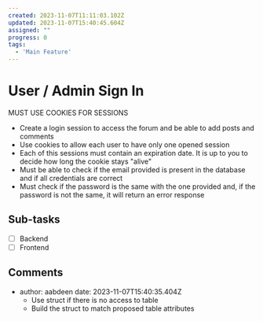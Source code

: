 ```yaml
---
created: 2023-11-07T11:11:03.102Z
updated: 2023-11-07T15:40:45.604Z
assigned: ""
progress: 0
tags:
  - 'Main Feature'
---
```


# User / Admin Sign In

MUST USE COOKIES FOR SESSIONS

- Create a login session to access the forum and be able to add posts and comments
- Use cookies to allow each user to have only one opened session
- Each of this sessions must contain an expiration date. It is up to you to decide how long the cookie stays "alive"
- Must be able to check if the email provided is present in the database and if all credentials are correct
- Must check if the password is the same with the one provided and, if the password is not the same, it will return an error response

## Sub-tasks

- [ ] Backend
- [ ] Frontend

## Comments

- author: aabdeen
  date: 2023-11-07T15:40:35.404Z
  - Use struct if there is no access to table
  - Build the struct to match proposed table attributes

